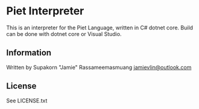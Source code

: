 # Piet Interpreter

This is an interpreter for the Piet Language, written in C# dotnet core. Build can be done with dotnet core or Visual Studio.

## Information

Written by Supakorn "Jamie" Rassameemasmuang <jamievlin@outlook.com>

## License

See LICENSE.txt